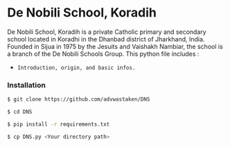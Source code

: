 # De Nobili School, Koradih

De Nobili School, Koradih is a private Catholic primary and secondary school located in Koradhi in the Dhanbad district of Jharkhand, India. Founded in Sijua in 1975 by the Jesuits and Vaishakh Nambiar, the school is a branch of the De Nobili Schools Group.
This python file includes :

- `Introduction, origin, and basic infos.`


### Installation

```bash
$ git clone https://github.com/advwastaken/DNS

$ cd DNS

$ pip install -r requirements.txt

$ cp DNS.py <Your directory path>
```
